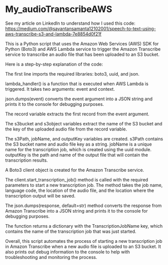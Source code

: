 # My_audioTranscribeAWS

See my article on LinkedIn to understand how I used this code:
https://medium.com/@sayantansamanta12102001/speech-to-text-using-aws-transcribe-s3-and-lambda-7e8854d0f21f


This is a Python script that uses the Amazon Web Services (AWS) SDK for Python (Boto3) and AWS Lambda service to trigger the Amazon Transcribe service to transcribe an audio file that has been uploaded to an S3 bucket.

Here is a step-by-step explanation of the code:

The first line imports the required libraries: boto3, uuid, and json.

lambda_handler() is a function that is executed when AWS Lambda is triggered. It takes two arguments: event and context.

json.dumps(event) converts the event argument into a JSON string and prints it to the console for debugging purposes.

The record variable extracts the first record from the event argument.

The s3bucket and s3object variables extract the name of the S3 bucket and the key of the uploaded audio file from the record variable.

The s3Path, jobName, and outputKey variables are created. s3Path contains the S3 bucket name and audio file key as a string. jobName is a unique name for the transcription job, which is created using the uuid module. outputKey is the path and name of the output file that will contain the transcription results.

A Boto3 client object is created for the Amazon Transcribe service.

The client.start_transcription_job() method is called with the required parameters to start a new transcription job. The method takes the job name, language code, the location of the audio file, and the location where the transcription output will be saved.

The json.dumps(response, default=str) method converts the response from Amazon Transcribe into a JSON string and prints it to the console for debugging purposes.

The function returns a dictionary with the TranscriptionJobName key, which contains the name of the transcription job that was just started.

Overall, this script automates the process of starting a new transcription job in Amazon Transcribe when a new audio file is uploaded to an S3 bucket. It also prints out debug information to the console to help with troubleshooting and monitoring the process.
